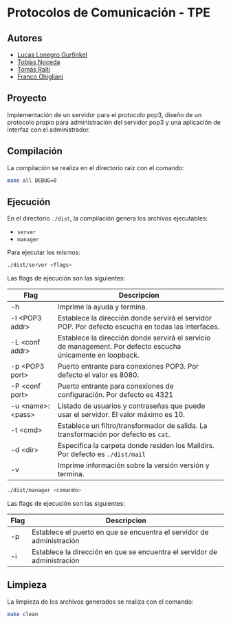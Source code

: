 # Protocolos de Comunicación - TPE

## Autores

- [Lucas Lonegro Gurfinkel](https://github.com/LucasLonegro)
- [Tobías Noceda](https://github.com/Tobias-Noceda)
- [Tomás Raiti](https://github.com/Secreto31126)
- [Franco Ghigliani](https://github.com/Franco-A-Ghigliani)

## Proyecto

Implementación de un servidor para el protocolo pop3, diseño de un protocolo propio para administración del servidor pop3 y una aplicación de interfaz con el administrador.


## Compilación

La compilación se realiza en el directorio raíz con el comando:

```bash
make all DEBUG=0
```

## Ejecución

En el directorio ```./dist```, la compilación genera los archivos ejecutables:

* `server`
* `manager`

Para ejecutar los mismos:
```bash
./dist/server <flags>
```
Las flags de ejecución son las siguientes:

| Flag |  Descripcion | 
|----| -------------------------------------------------------------------------------------------------------------------------- |
| -h | Imprime la ayuda y termina. |
| -l \<POP3 addr\> | Establece la dirección donde servirá el servidor POP. Por defecto escucha en todas las interfaces. |
| -L \<conf addr\> | Establece la dirección donde servirá el servicio de management. Por defecto escucha únicamente en loopback. |
| -p \<POP3 port\> | Puerto entrante para conexiones POP3.  Por defecto el valor es 8080. |
| -P \<conf port\> | Puerto entrante para conexiones de configuración. Por defecto es 4321 |
| -u \<name\>:\<pass\> | Listado de usuarios y contraseñas que puede usar el servidor. El valor máximo es 10. |
| -t \<cmd\> | Establece un filtro/transformador de salida. La transformación por defecto es `cat`. |
| -d \<dir\> | Especifica la carpeta donde residen los Maildirs. Por defecto es `./dist/mail` |
| -v | Imprime información sobre la versión versión y termina. |


```bash
./dist/manager <comando>
```

Las flags de ejecución son las siguientes:

| Flag |  Descripcion | 
|----| -------------------------------------------------------------------------------------------------------------------------- |
| -p | Establece el puerto en que se encuentra el servidor de administración |
| -i | Establece la dirección en que se encuentra el servidor de administración |

## Limpieza

La limpieza de los archivos generados se realiza con el comando:

```bash
make clean
```
